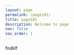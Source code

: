 ```yaml
---
layout: page
permalink: /page101/
title: page101
description: Welcome to page
nav: false
nav_order: 1
---
```


fndklf